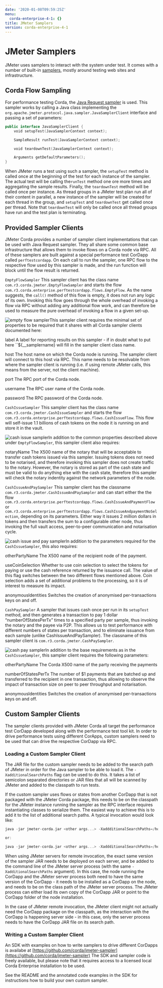 ```yaml
---
date: '2020-01-08T09:59:25Z'
menu:
  corda-enterprise-4-1: {}
title: JMeter Samplers
version: corda-enterprise-4-1
---
```



# JMeter Samplers

JMeter uses samplers to interact with the system under test. It comes with a number of built-in
            [samplers](https://jmeter.apache.org/usermanual/component_reference.html#samplers),  mostly
            around testing web sites and infrastructure.


## Corda Flow Sampling

For performance testing Corda, the [Java Request sampler](https://jmeter.apache.org/usermanual/component_reference.html#Java_Request) is used. This sampler works by calling
                a Java class implementing the `org.apache.jmeter.protocol.java.sampler.JavaSamplerClient` interface and passing
                a set of parameters:

```kotlin
public interface JavaSamplerClient {
    void setupTest(JavaSamplerContext context);

    SampleResult runTest(JavaSamplerContext context);

    void teardownTest(JavaSamplerContext context);

    Arguments getDefaultParameters();
}
```
When JMeter runs a test using such a sampler, the `setupTest` method is called once at the beginning of the test for
                each instance of the sampler. The actual test will be calling the``runTest`` method one ore more times and aggregating
                the sample results. Finally, the `teardownTest` method will be called once per instance. As thread groups in a JMeter
                test plan run all of their content in parallel, a new instance of the sampler will be created for each thread in the
                group, and `setupTest` and `teardownTest` get called once per thread. Note that `teardownTest` will only be called
                once all thread groups have run and the test plan is terminating.


## Provided Sampler Clients

JMeter Corda provides a number of sampler client implementations that can be used with Java Request sampler. They all
                share some common base infrastructure that allows them to invoke flows on a Corda node via RPC. All of these samplers
                are built against a special performance test CorDapp called `perftestcordapp`. On each call to run the sampler, one
                RPC flow to the respective flow used by this sampler is made, and the run function will block until the flow result is
                returned.



`EmptyFlowSampler`
This sampler client has the class name `com.r3.corda.jmeter.EmptyFlowSampler` and starts the flow
                            `com.r3.corda.enterprise.perftestcordapp.flows.EmptyFlow`. As the name suggests, the `call()` method of this flow
                            is empty, it does not run any logic of its own. Invoking this flow goes through the whole overhead of invoking a flow
                            via RPC without adding any additional flow work, and can therefore be used to measure the pure overhead of invoking
                            a flow in a given set-up.

![empty flow sampler](performance-testing/resources/empty-flow-sampler.png "empty flow sampler")This sampler client requires the minimal set of properties to be required that it shares with all Corda sampler
                            clients documented here:



label
A label for reporting results on this sampler - if in doubt what to put here ``${__samplername} will fill in the
                                        sampler client class name.


host
The host name on which the Corda node is running. The sampler client will connect to this host via RPC. This name needs
                                        to be resolvable from where the sampler client is running (i.e. if using remote JMeter calls, this means from the
                                        server, not the client machine).


port
The RPC port of the Corda node.


username
The RPC user name of the Corda node.


password
The RPC password of the Corda node.


`CashIssueSampler`
This sampler client has the class name `com.r3.corda.jmeter.CashIssueSampler` and starts the flow
                            `com.r3.corda.enterprise.perftestcordapp.flows.CashIssueFlow`. This flow will self-issue 1.1 billions
                            of cash tokens on the node it is running on and store it in the vault.

![cash issue sampler](performance-testing/resources/cash-issue-sampler.png "cash issue sampler")In addition to the common properties described above under `EmptyFlowSampler`, this sampler client also requires:



notaryName
The X500 name of the notary that will be acceptable to transfer cash tokens issued via this sampler. Issuing tokens
                                        does not need to be notarised, and therefore invoking this sampler does not create traffic to the notary. However,
                                        the notary is stored as part of the cash state and must be valid to do anything else with the cash state, therefore
                                        this sampler will check the notary indentity against the network parameters of the node.


`CashIssueAndPaySampler`
This sampler client has the classname `com.r3.corda.jmeter.CashIssueAndPaySampler` and can start either the
                            the flow `com.r3.corda.enterprise.perftestcordapp.flows.CashIssueAndPaymentFlow` or
                            `com.r3.corda.enterprise.perftestcordapp.flows.CashIssueAndpaymentNoSelection`, depending on its parameters.
                            Either way it issues 2 million dollars in tokens and then transfers the sum to a configurable other node, thus
                            invoking the full vault access, peer-to-peer communication and notarisation cycle.

![cash issue and pay sampler](performance-testing/resources/cash-issue-and-pay-sampler.png "cash issue and pay sampler")In addition to the parameters required for the `CashIssueSampler`, this also requires:



otherPartyName
The X500 name of the recipient node of the payment.


useCoinSelection
Whether to use coin selection to select the tokens for paying or use the cash reference returned by the issuance
                                        call. The value of this flag switches between the two different flows mentioned above. Coin selection adds a set
                                        of additional problems to the processing, so it is of interest to measure its impact.


anonymousIdentities
Switches the creation of anonymised per-transactions keys on and off.


`CashPaySampler`
A sampler that issues cash once per run in its `setupTest` method, and then generates a transaction to pay 1 dollar “numberOfStatesPerTx” times
                            to a specified party per sample, thus invoking the notary and the payee via P2P.
                            This allows us to test performance with different numbers of states per transaction, and to eliminate issuance from
                            each sample (unlike CashIssueAndPaySampler).
                            The classname of this sampler client is `com.r3.corda.jmeter.CashPaySampler`.

![cash pay sampler](performance-testing/resources/cash-pay-sampler.png "cash pay sampler")In addition to the base requirements as in the `CashIssueSampler`, this sampler client requires the following
                            parameters:



otherPartyName
The Corda X500 name of the party receiving the payments


numberOfStatesPerTx
The number of $1 payments that are batched up and transferred to the recipient in one transaction, thus allowing
                                        to observe the impact of transaction size on peer to peer throughput and notarisation.


anonymousIdentities
Switches the creation of anonymised per-transactions keys on and off.


## Custom Sampler Clients

The sampler clients provided with JMeter Corda all target the performance test CorDapp developed along with the
                performance test tool kit. In order to drive performance tests using different CorApps, custom samplers need to be
                used that can drive the respective CorDapp via RPC.


### Loading a Custom Sampler Client

The JAR file for the custom sampler needs to be added to the search path of JMeter in order for the Java sampler to
                    be able to load it. The `-XadditionalSearchPaths` flag can be used to do this. It takes a list of semicolon separated
                    directories or JAR files that all will be scanned by JMeter and added to the classpath to run tests.

If the custom sampler uses flows or states from another CorDapp that is not packaged with the
                    JMeter Corda package, this needs to be on the classpath for the JMeter instance running the sampler as the RPC interface
                    requires instantiating classes to serialize them. The easiest way to achieve this is to add it to the list of additional
                    search paths. A typical invocation would look like:

```kotlin
java -jar jmeter-corda.jar <other args...> -XaddditionalSearchPaths=/home/<user>/mySampler.jar;/home/<user>/myCorDapp.jar

or:

java -jar jmeter-corda.jar <other args...> -XaddditionalSearchPaths=/home/<user>/mySampler.jar;<node installation dir>/cordapps/myCordapp.jar
```
When using JMeter servers for remote invocation, the exact same version of the sampler JAR needs to be deployed on each
                    server, and be added to the command line of the JMeter server process (with the same `-XadditionalSearchPaths` argument).
                    In this case, the node running the CorDapp and the JMeter server process both need to have the same version of the CorDapp - it needs to be
                    installed as a CorDapp on the node, and needs to be on the class path of the JMeter server process. The JMeter process can either load its own
                    copy of the CorDapp JAR or point to the CorDapp folder of the node installation.

In the case of JMeter remote invocation, the JMeter client might not actually  need the CorDapp package on the classpath,
                    as the interaction with the CorDapp is happening server side - in this case, only the server process needs to have the CorDapp JAR
                    file on its search path.


### Writing a Custom Sampler Client

An SDK with examples on how to write samplers to drive different CorDapps is availabe at [https://github.com/corda/jmeter-sampler](https://github.com/corda/jmeter-sampler)
                    The SDK and sampler code is freely available, but please note that it requires access to a licensed local Corda Enterprise installation
                    to be used.

See the README and the annotated code examples in the SDK for instructions how to build your own custom sampler.


